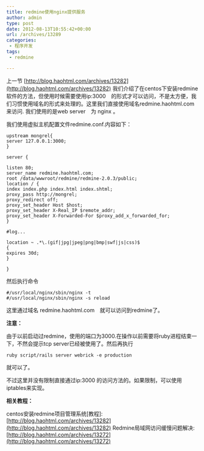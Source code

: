 ```yaml
---
title: redmine使用nginx提供服务
author: admin
type: post
date: 2012-08-13T10:55:42+00:00
url: /archives/13289
categories:
 - 程序开发
tags:
 - redmine

---
```

上一节 [http://blog.haohtml.com/archives/13282](http://blog.haohtml.com/archives/13282) 我们介绍了在centos下安装redmine软件的方法，但使用时候需要使用ip:3000　的形式才可以访问，不是太方便，我们习惯使用域名的形式来处理的。这里我们直接使用域名redmine.haohtml.com 来访问. 我们使用的是web server　为 nginx 。

我们使用虚拟主机配置文件redmine.conf.内容如下：

```
upstream mongrel{
server 127.0.0.1:3000;
}

server {

listen 80;
server_name redmine.haohtml.com;
root /data/wwwroot/redmine/redmine-2.0.3/public;
location / {
index index.php index.html index.shtml;
proxy_pass http://mongrel;
proxy_redirect off;
proxy_set_header Host $host;
proxy_set_header X-Real_IP $remote_addr;
proxy_set_header X-Forwarded-For $proxy_add_x_forwarded_for;
}

#log...

location ~ .*\.(gif|jpg|jpeg|png|bmp|swf|js|css)$
{
expires 30d;
}

}

```

然后执行命令

```
#/usr/local/nginx/sbin/nginx -t
#/usr/local/nginx/sbin/nginx -s reload
```

这里通过域名 redmine.haohtml.com　就可以访问到redmine了。

**注意：**

由于以前启动过redmine，使用的端口为3000.在操作以前需要将ruby进程结束一下，不然会提示tcp server已经被使用了。然后再执行

```
ruby script/rails server webrick -e production
```

就可以了。

不过这里并没有限制直接通过ip:3000 的访问方法的。如果限制，可以使用iptables来实现。

**相关教程：**

centos安装redmine项目管理系统[教程]: [http://blog.haohtml.com/archives/13282](http://blog.haohtml.com/archives/13282)
Redmine局域网访问缓慢问题解决: [http://blog.haohtml.com/archives/13272](http://blog.haohtml.com/archives/13272)